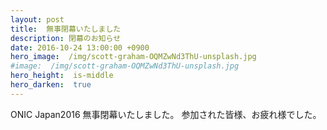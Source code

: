 ```yaml
---
layout: post
title:  無事閉幕いたしました
description: 閉幕のお知らせ
date: 2016-10-24 13:00:00 +0900
hero_image:  /img/scott-graham-OQMZwNd3ThU-unsplash.jpg
#image:  /img/scott-graham-OQMZwNd3ThU-unsplash.jpg
hero_height:  is-middle
hero_darken:  true
---
```


ONIC Japan2016 無事閉幕いたしました。
参加された皆様、お疲れ様でした。
